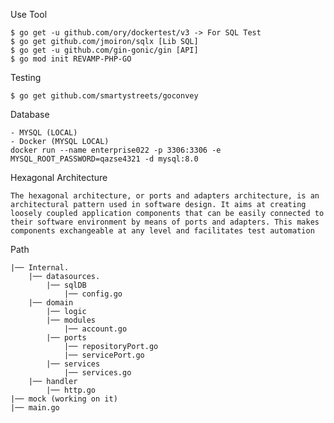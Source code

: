 Use Tool

    $ go get -u github.com/ory/dockertest/v3 -> For SQL Test
    $ go get github.com/jmoiron/sqlx [Lib SQL]
    $ go get -u github.com/gin-gonic/gin [API]
    $ go mod init REVAMP-PHP-GO


Testing

    $ go get github.com/smartystreets/goconvey

Database

    - MYSQL (LOCAL)
    - Docker (MYSQL LOCAL)
    docker run --name enterprise022 -p 3306:3306 -e MYSQL_ROOT_PASSWORD=qazse4321 -d mysql:8.0

Hexagonal Architecture  

    The hexagonal architecture, or ports and adapters architecture, is an architectural pattern used in software design. It aims at creating loosely coupled application components that can be easily connected to their software environment by means of ports and adapters. This makes components exchangeable at any level and facilitates test automation

Path

    |── Internal.
        |── datasources.
            |── sqlDB
                |── config.go
        |── domain
            |── logic
            |── modules
                |── account.go
            |── ports
                |── repositoryPort.go
                |── servicePort.go
            |── services
                |── services.go
        |── handler
            |── http.go
    |── mock (working on it)
    |── main.go
